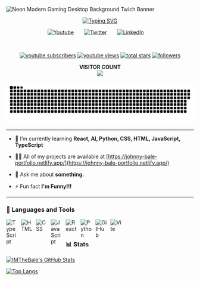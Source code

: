 ![Neon Modern Gaming Desktop Background Twich Banner](https://user-images.githubusercontent.com/103919889/209466017-de50c7d6-6b58-489e-980d-e9673705074d.png)


<p align="center">
  <!-- Typing SVG by IMTheBale -->
  <a href="https://git.io/typing-svg"><img src="https://readme-typing-svg.demolab.com?font=Fira+Code&size=22&duration=4000&center=true&multiline=true&repeat=false&width=1250&height=250&lines=Welcomes+You!!!;I'm+a+Front+End+Developer+located+in+Israel.+;I+love+to+create+simple+yet+beautiful+websites+with+great+user+experience.;I'm+interested+in+the+whole+frontend+stack+Like+trying+new+things+and+building+great+projects.;I'm+an+independent+freelancer+and+blogger.+I+love+to+play+video+games+and+read+books.;I+believe+everything+is+an+Art+when+you+put+your+consciousness+in+it.;You+can+connect+with+me+via+social+links." alt="Typing SVG" /></a>
</p>

<!-- Social icons section -->
<p align="center">
  <a href="https://www.youtube.com/c/IMTheBale"><img width="32px" alt="Youtube" title="Youtube" src="https://imgur.com/xzVHhFY.png"/></a>
  &#8287;&#8287;&#8287;&#8287;&#8287;
  <a href="https://twitter.com/IMTheBale"><img width="32px" alt="Twitter" title="Twitter" src="https://imgur.com/srxyrj4.png"/></a>
  &#8287;&#8287;&#8287;&#8287;&#8287;
  <a href="https://www.linkedin.com/in/johnny-bale/"><img width="32px" alt="LinkedIn" title="LinkedIn" src="https://imgur.com/OQUXwNp.png"/></a>
  &#8287;&#8287;&#8287;&#8287;&#8287;  
</p>



<br/>

<!-- Social badges section -->

<p align="center">
  <a href="https://www.youtube.com/c/IMTheBale?sub_confirmation=1">
    <img alt="youtube subscribers" title="Subscribe to my YouTube channel" src="https://custom-icon-badges.demolab.com/youtube/channel/subscribers/UC6W9E9vr8_xvz0qx-jDthLA?color=%23E05D44&label=SUBSCRIBE&logo=video&logoColor=white&style=for-the-badge&labelColor=CE4630"/></a>
  <a href="https://www.youtube.com/c/IMTheBale">
    <img alt="youtube views" title="YouTube views" src="https://custom-icon-badges.demolab.com/youtube/channel/views/UC6W9E9vr8_xvz0qx-jDthLA?color=%23E1AD0E&logo=video&logoColor=white&style=for-the-badge&labelColor=C79600"/></a> 
  <a href="https://github.com/IMTheBale?tab=repositories&sort=stargazers">
    <img alt="total stars" title="Total stars on GitHub" src="https://custom-icon-badges.demolab.com/github/stars/IMTheBale?color=55960c&style=for-the-badge&labelColor=488207&logo=star"/></a>
  <a href="https://github.com/IMTheBale?tab=followers">
    <img alt="followers" title="Follow me on Github" src="https://custom-icon-badges.demolab.com/github/followers/IMTheBale?color=236ad3&labelColor=1155ba&style=for-the-badge&logo=person-add&label=Follow&logoColor=white"/></a>
</p>

<p align="center"> 
  <strong>VISITOR COUNT</strong><br>
  <img src="https://profile-counter.glitch.me/imthebale/count.svg" />
</p>

<p align="center">
  <a href=#><img src="contributions.svg"></a>
</p>

---

- 🌱 I’m currently learning **React, AI, Python, CSS, HTML, JavaScript, TypeScript**

- 👨‍💻 All of my projects are available at [https://johnny-bale-portfolio.netlify.app/](https://johnny-bale-portfolio.netlify.app/)

- 💬 Ask me about **something.**

- ⚡ Fun fact **I'm Funny!!!**


---

### 🧰 Languages and Tools

<img align="left" alt="TypeScript" width="30px" style="padding-right:10px;" src="https://cdn.jsdelivr.net/gh/devicons/devicon/icons/typescript/typescript-plain.svg" />
<img align="left" alt="HTML" width="30px" style="padding-right:10px;" src="https://cdn.jsdelivr.net/gh/devicons/devicon/icons/html5/html5-plain.svg" />
<img align="left" alt="CSS" width="30px" style="padding-right:10px;" src="https://cdn.jsdelivr.net/gh/devicons/devicon/icons/css3/css3-plain.svg" />
<img align="left" alt="JavaScript" width="30px" style="padding-right:10px;" src="https://cdn.jsdelivr.net/gh/devicons/devicon/icons/javascript/javascript-plain.svg" />
<img align="left" alt="React" width="30px" style="padding-right:10px;" src="https://cdn.jsdelivr.net/gh/devicons/devicon/icons/react/react-original.svg" />
<img align="left" alt="Python" width="30px" style="padding-right:10px;" src="https://cdn.jsdelivr.net/gh/devicons/devicon/icons/python/python-plain.svg" />
<img align="left" alt="GitHub" width="30px" style="padding-right:10px;" src="https://cdn.jsdelivr.net/gh/devicons/devicon/icons/github/github-original.svg" />
<img align="left" alt="Vite" width="30px" style="padding-right:10px;" src="https://vitejs.dev/logo.svg" alt="Vite logo" />
<br />

#

### 📊 Stats

<a href="https://awesome-github-stats.azurewebsites.net/index.html??cardType=github&theme=github-dark">    <img  alt="IMTheBale's GitHub Stats" src="https://awesome-github-stats.azurewebsites.net/user-stats/IMTheBale?cardType=github&theme=github-dark" /></a>


[![Top Langs](https://github-readme-stats.vercel.app/api/top-langs/?username=imthebale&langs_count=8)](https://github.com/imthebale/github-readme-stats)



